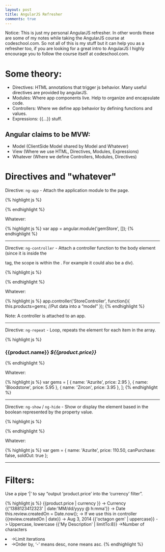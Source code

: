 ```yaml
---
layout: post
title: AngularJS Refresher
comments: true
---
```

<div class="message">
Notice:
This is just my personal AngularJS refresher. In other words these are some of my notes while taking the AngularJS course at codeschool.com.  
So not all of this is my stuff but it can help you as a refresher too, if you are looking for a great intro to AngularJS I highly encourage you to follow the course itself at codeschool.com.
</div>

# Some theory:
- Directives: HTML annotations that trigger js behavior. Many useful directives are provided by angularJS.
- Modules: Where app components live. Help to organize and encapsulate code.
- Controllers: Where we define app behavior by defining functions and values.
- Expressions:  {{...}} stuff.

## Angular claims to be MVW:  
- Model (ClientSide Model shared by Model and Whatever)
- View (Where we use HTML, Directives, Modules, Expressions) 
- Whatever (Where we define Controllers, Modules, Directives)


# Directives and "whatever"

Directive: `ng-app` - Attach the application module to the page.

{% highlight js %}
<html ng-app="gemStore">
{% endhighlight %}

Whatever:

{% highlight js %}
var app = angular.module('gemStore', []);
{% endhighlight %}

<hr>

Directive: `ng-controller` - Attach a controller function to the body element (since it is inside the 
<body> tag, the scope is within the <body>. For example it could also be a div).

{% highlight js %}
<body ng-controller="StoreController as store">
{% endhighlight %}

Whatever:

{% highlight js %}
app.controller('StoreController', function(){
  this.products=gems; //Put data into a “model”
});
{% endhighlight %}

Note: A controller is attached to an app.

<hr>

Directive: `ng-repeat` - Loop, repeats the element for each item in the array.

{% highlight js %}
<div class="product row" ng-repeat="product in store.products">
      <h3>
        {{product.name}}
        <em class="pull-right">${{product.price}}</em>
      </h3>
 </div>
{% endhighlight %}
 
Whatever:

{% highlight js %}
  var gems = [
    { name: 'Azurite', price: 2.95 },
    { name: 'Bloodstone', price: 5.95 },
    { name: 'Zircon', price: 3.95 },
  ];
{% endhighlight %}
  
<hr>

Directive: `ng-show` / `ng-hide` - Show or display the element based in the boolean represented by the property value.

{% highlight js %}
<div class="product row" ng-hide='store.product.soldOut'>
{% endhighlight %}

Whatever:

{% highlight js %}
 var gem = {
    name: 'Azurite',
    price: 110.50,
    canPurchase: false,
    soldOut: true
  };


<hr>
  
# Filters: 

Use a pipe ‘|’ to say “output ‘product.price’ into the ‘currency’ filter”.

{% highlight js %}
{{product.price | currency }} -> Currency
{{'1388123412323' | date:'MM/dd/yyyy @ h:mma'}} -> Date
this.review.createdOn = Date.now(); -> If we use this in controller
{{review.createdOn | date}} -> Aug 3, 2014
{{'octagon gem' | uppercase}} -> Uppercase, lowercase
{{'My Description' | limitTo:8}} ->Number of characters
<li ng-repeat="product in store.products | limitTo:3"> ->Limit iterations
<li ng-repeat="product in store.products | orderBy:'-price'"> ->Order by, ‘-’ means desc, none means asc.
{% endhighlight %}